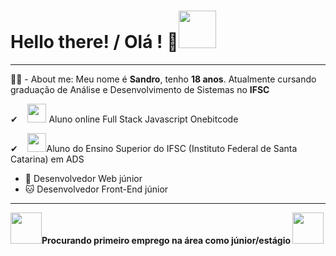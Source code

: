 <h1>Hello there! / Olá ! 🤖<img src="https://media0.giphy.com/media/KGMzZvWa5su2O5LCVR/giphy.gif?cid=6c09b952c4tyhm22a1wiatx00j3997ldr1ivm17vw50eze1m&rid=giphy.gif&ct=s" width="60px"></h1>
<hr>
<p>👨‍💻 - About me: Meu nome é <b>Sandro</b>, tenho <b>18 anos</b>. Atualmente cursando graduação de Análise e Desenvolvimento de Sistemas no <b>IFSC</b></p>
<p>✔&nbsp&nbsp&nbsp&nbsp<a href="https://onebitcode.com/lp/"><img src='https://user-images.githubusercontent.com/93799829/186529573-91dd08a8-1cee-43d8-98a2-d09251710594.jpg' width="30px"></a> Aluno online Full Stack Javascript Onebitcode  </p>
<p>✔&nbsp&nbsp&nbsp&nbsp<a href="https://www.ifsc.edu.br"><img src='https://programassociaisbr.com.br/wp-content/uploads/2022/08/brasil-conta-com-instituto-federal-em-27-estados-atualmente-517abfda5b40f-300x250.png' width="30px"></a>Aluno do Ensino Superior do IFSC (Instituto Federal de Santa Catarina) em ADS </p>

- 🐉 Desenvolvedor Web júnior
- 🐱 Desenvolvedor Front-End júnior

<hr> 

<p><img src='https://user-images.githubusercontent.com/93799829/186530211-5bb7c44e-ce67-4615-afb8-718007ff6cf9.gif' width="50px"><b>Procurando primeiro emprego na área como júnior/estágio </b><img src='https://user-images.githubusercontent.com/93799829/186530211-5bb7c44e-ce67-4615-afb8-718007ff6cf9.gif' width="50px"></p>

